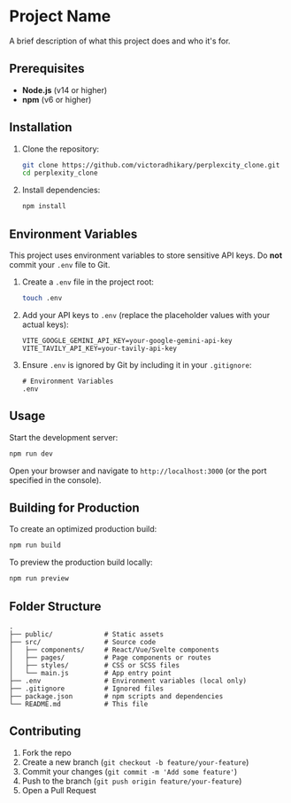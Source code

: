 # Project Name

A brief description of what this project does and who it's for.

## Prerequisites

- **Node.js** (v14 or higher)
- **npm** (v6 or higher)

## Installation

1. Clone the repository:
   ```bash
   git clone https://github.com/victoradhikary/perplexcity_clone.git
   cd perplexity_clone
   ```

2. Install dependencies:
   ```bash
   npm install
   ```

## Environment Variables

This project uses environment variables to store sensitive API keys. Do **not** commit your `.env` file to Git.

1. Create a `.env` file in the project root:
   ```bash
   touch .env
   ```

2. Add your API keys to `.env` (replace the placeholder values with your actual keys):
   ```dotenv
   VITE_GOOGLE_GEMINI_API_KEY=your-google-gemini-api-key
   VITE_TAVILY_API_KEY=your-tavily-api-key
   ```

3. Ensure `.env` is ignored by Git by including it in your `.gitignore`:
   ```gitignore
   # Environment Variables
   .env
   ```

## Usage

Start the development server:

```bash
npm run dev
```

Open your browser and navigate to `http://localhost:3000` (or the port specified in the console).

## Building for Production

To create an optimized production build:

```bash
npm run build
```

To preview the production build locally:

```bash
npm run preview
```

## Folder Structure

```text
.
├── public/             # Static assets
├── src/                # Source code
│   ├── components/     # React/Vue/Svelte components
│   ├── pages/          # Page components or routes
│   ├── styles/         # CSS or SCSS files
│   └── main.js         # App entry point
├── .env                # Environment variables (local only)
├── .gitignore          # Ignored files
├── package.json        # npm scripts and dependencies
└── README.md           # This file
```

## Contributing

1. Fork the repo
2. Create a new branch (`git checkout -b feature/your-feature`)
3. Commit your changes (`git commit -m 'Add some feature'`)
4. Push to the branch (`git push origin feature/your-feature`)
5. Open a Pull Request



